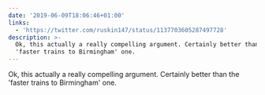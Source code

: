```yaml
---
date: '2019-06-09T18:06:46+01:00'
links:
  - 'https://twitter.com/ruskin147/status/1137703605287497728'
description: >-
  Ok, this actually a really compelling argument. Certainly better than the
  'faster trains to Birmingham' one.
---
```

Ok, this actually a really compelling argument. Certainly better than the 'faster trains to Birmingham' one. 
